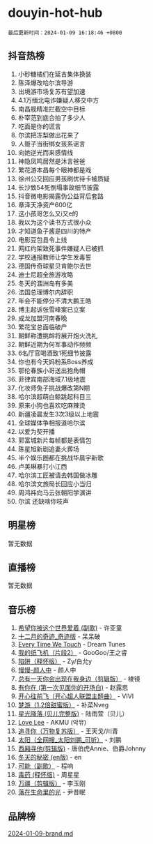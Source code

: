 # douyin-hot-hub

`最后更新时间：2024-01-09 16:18:46 +0800`

## 抖音热榜

1. 小砂糖橘们在延吉集体换装
1. 陈泽爆改哈尔滨导游
1. 出境游市场复苏有望加速
1. 4.1万缅北电诈嫌疑人移交中方
1. 南昌舰精准拦截空中目标
1. 朴宰范到底合拍了多少人
1. 吃面是你的谎言
1. 尔滨把冻梨做出花来了
1. 人贩子当街绑女孩系谣言
1. 向她逆光而来感情线
1. 神隐凤鸣居然是沐言爸爸
1. 繁花游本昌每个眼神都是戏
1. 徐州公交回应男孩刷优待卡被质疑
1. 长沙致54死倒塌事故细节披露
1. 抖音微电影揭露伪公益背后套路
1. 章泽天净资产600亿
1. 这小孩哥怎么又i又e的
1. 我以为这个读书方式很小众
1. 才知道鱼子酱是四川的特产
1. 电影豆包县令上线
1. 网红约架致死事件嫌疑人已被抓
1. 学校通报教师让学生发毒誓
1. 德国传奇球星贝肯鲍尔去世
1. 迪士尼超全旅游攻略
1. 冬天的涠洲岛有多美
1. 法国总理博尔内辞职
1. 年会不能停分不清大鹏王皓
1. 博主起诉张雪峰案已立案
1. 成龙加盟河南春晚
1. 繁花宝总面临破产
1. 朝鲜称遭挑衅将展开炮火洗礼
1. 朝鲜近期为何军事动作频频
1. 6名厅官喝酒致1死细节披露
1. 你也有今天妈粉系Boss养成
1. 鄂伦春族小哥送出狍角帽
1. 菲律宾南部海域7.1级地震
1. 化妆师兔子挑战爆改第N期
1. 哈尔滨超萌白鲸跳起科目三
1. 原来小狗也喜欢吃麻辣烫
1. 新疆凌晨发生3次3级以上地震
1. 全球媒体争相报道哈尔滨
1. 以爱为契开播
1. 郭富城新片每帧都是表情包
1. 陈星旭新剧追妻火葬场
1. 半个娱乐圈都在挑战华晨宇新歌
1. 卢美琳暴打小江西
1. 哈尔滨工匠被请去韩国做冰雕
1. 哈尔滨文旅局长回应小当归
1. 周鸿祎向马云张朝阳学演讲
1. 尔滨 还缺啥你吱声

## 明星榜

暂无数据

## 直播榜

暂无数据

## 音乐榜

1. [希望你被这个世界爱着 (副歌)](https://sf3-cdn-tos.douyinstatic.com/obj/tos-cn-ve-2774/oUHCmWQfZlE3QQBKBeD8rCFLpJzPgCpImhsxMt) - 许亚童
1. [十二月的奇迹_奇迹版](https://sf3-cdn-tos.douyinstatic.com/obj/tos-cn-ve-2774/oMslvA9FBzGMGHnyUuoiiUjtIAXfMz6tzwByW8) - 呆呆破
1. [Every Time We Touch](https://sf86-cdn-tos.douyinstatic.com/obj/tos-cn-ve-2774/ogN6lUKQeBBfEVhIOMikG1CcJjugxk1tztZyhP) - Dream Tunes
1. [我的纸飞机（片段2）](https://sf86-cdn-tos.douyinstatic.com/obj/tos-cn-ve-2774/oM2ZrKcg2CD5AeRB2gkeXOFB1IxAGJdZPazYHf) - GooGoo/王之睿
1. [陷阱（释怀版）](https://sf3-cdn-tos.douyinstatic.com/obj/tos-cn-ve-2774/oE8C21LeZrzKLDFfQYgMzx4GAIHageG5IzayY7) - Zy/白允y
1. [慢慢-颜人中](https://sf3-cdn-tos.douyinstatic.com/obj/tos-cn-ve-2774/ocjHNfBXdBxQNC8ZGAeoLMFTUgtBg8bkExunDC) - 颜人中
1. [总有一天你会出现在我身边（剪辑版）](https://sf6-cdn-tos.douyinstatic.com/obj/tos-cn-ve-2774/oMLsHwhWW7CYoAhoWB9EXUQIzNBsfAJxpAoxCU) - 棱镜
1. [有你在 (第一次见面你的开场白)](https://sf3-cdn-tos.douyinstatic.com/obj/tos-cn-ve-2774/oAthrQ3ClJBfI57uBoFEgNDYtNCZ0TSYQQfxQ0) - 赵露思
1. [开心往前飞（开心超人联盟主题曲）](https://sf3-cdn-tos.douyinstatic.com/obj/tos-cn-ve-2774/9d8fb7c82cf1421fb93a9fe925275e0a) - VIVI
1. [梦游（1.2倍甜蜜版）](https://sf86-cdn-tos.douyinstatic.com/obj/tos-cn-ve-2774/o4gyAUm8hwufoEABmwVIiQtHsFuGzAEEWtNMzo) - 补菜Nveg
1. [星光降落 (贝儿完整版)](https://sf86-cdn-tos.douyinstatic.com/obj/tos-cn-ve-2774/okwB9hAwyAtsFFkFBzAX1hOOfQuIoMNs0W2Mwr) - 陆雨萱（贝儿）
1. [Love Lee](https://sf6-cdn-tos.douyinstatic.com/obj/tos-cn-ve-2774/o05GbkJGbCBTdDnMtB0fwOYgkeZp23vrWQDQBS) - AKMU (악뮤)
1. [追寻你（万物复苏版）](https://sf6-cdn-tos.douyinstatic.com/obj/tos-cn-ve-2774/oYeAZJsbjIDit9APmBg8u6uDUQnHmoCf3gbo74) - 王天戈/川青
1. [太阳（全网搜_太阳刘鹏_可听）](https://sf86-cdn-tos.douyinstatic.com/obj/tos-cn-ve-2774/ogWbyIQnlBFImVbeDocRdCIYtBHlbJXgfZMvgz) - 刘鹏
1. [西厢寻他(剪辑版)](https://sf86-cdn-tos.douyinstatic.com/obj/tos-cn-ve-2774/oUsAVfAQKlRNxEv5qxvIB8o5qmIWUcXbzJKJhw) - 唐伯虎Annie、伯爵Johnny
1. [冬天的秘密 (en版)](https://sf86-cdn-tos.douyinstatic.com/obj/tos-cn-ve-2774/okIuMHDdzyf3FjGK4Lphe1vfHcQaPIHAg0Z4CR) - en
1. [可能（副歌）](https://sf86-cdn-tos.douyinstatic.com/obj/tos-cn-ve-2774/cde1731888894259b333569393c2fb51) - 程响
1. [毒药 (释怀版)](https://sf86-cdn-tos.douyinstatic.com/obj/tos-cn-ve-2774/oYILMEAzspdZBIzy4frJNB8ZHPHWAhiwowd4Ad) - 周星星
1. [万疆（剪辑版）](https://sf86-cdn-tos.douyinstatic.com/obj/tos-cn-ve-2774/ooG7oVgFlDTelKCjCsTTobQvbdtj1BBQXnfZd8) - 李玉刚
1. [落在生命里的光](https://sf86-cdn-tos.douyinstatic.com/obj/tos-cn-ve-2774/d9ffa8c090124ea58bb10df9b510c01d) - 尹昔眠

## 品牌榜

[2024-01-09-brand.md](2024-01-09-brand.md)
